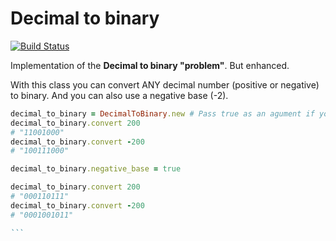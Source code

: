 # Decimal to binary

[![Build Status](https://travis-ci.org/esbanarango/decimal-to-binary.svg?branch=master)](https://travis-ci.org/esbanarango/decimal-to-binary)

Implementation of the __Decimal to binary "problem"__. But enhanced.

With this class you can convert ANY decimal number (positive or negative) to binary. And you can also use a negative base (-2).


```` ruby
decimal_to_binary = DecimalToBinary.new # Pass true as an agument if you want to use a negative base.
decimal_to_binary.convert 200
# "11001000"
decimal_to_binary.convert -200
# "100111000"

decimal_to_binary.negative_base = true

decimal_to_binary.convert 200
# "000110111"
decimal_to_binary.convert -200
# "0001001011"

```
